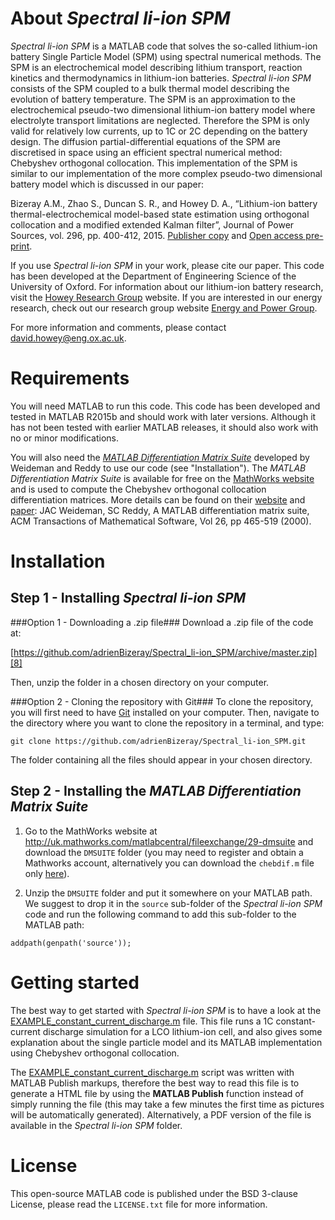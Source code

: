 About _Spectral li-ion SPM_
===========================

_Spectral li-ion SPM_ is a MATLAB code that solves the so-called 
lithium-ion battery Single Particle Model (SPM) using spectral numerical 
methods.
The SPM is an electrochemical model describing lithium transport, reaction 
kinetics and thermodynamics in lithium-ion batteries. 
_Spectral li-ion SPM_ consists of the SPM coupled to a bulk thermal model 
describing the evolution of battery temperature. 
The SPM is an approximation to the electrochemical pseudo-two dimensional 
lithium-ion battery model where electrolyte transport limitations are 
neglected. 
Therefore the SPM is only valid for relatively low currents, up to 1C or 2C 
depending on the battery design.
The diffusion partial-differential equations of the SPM are discretised in 
space using an efficient spectral numerical method: Chebyshev orthogonal 
collocation. 
This implementation of the SPM is similar to our implementation of the more 
complex pseudo-two dimensional battery model which is discussed in our 
paper:

Bizeray A.M., Zhao S., Duncan S. R., and Howey D. A., 
“Lithium-ion battery thermal-electrochemical model-based state 
estimation using orthogonal collocation and a modified extended Kalman 
filter”, Journal of Power Sources, vol. 296, pp. 400-412, 2015. 
[Publisher copy][6] and [Open access pre-print][7].

If you use _Spectral li-ion SPM_ in your work, please cite our paper.
This code has been developed at the Department of Engineering Science of 
the University of Oxford. 
For information about our lithium-ion battery research, 
visit the [Howey Research Group][2] website.
If you are interested in our energy research, 
check out our research group website [Energy and Power Group][1]. 

For more information and comments, please contact 
[david.howey@eng.ox.ac.uk][5].

Requirements
============
You will need MATLAB to run this code. This code has been developed and 
tested in MATLAB R2015b and should work with later versions. 
Although it has not been tested with earlier MATLAB releases, it should 
also work with no or minor modifications.

You will also need the [_MATLAB Differentiation Matrix Suite_][4] developed 
by Weideman and Reddy to use our code (see "Installation"). The _MATLAB 
Differentiation Matrix Suite_ is available for free on the 
[MathWorks website][3] and is used to compute the Chebyshev orthogonal 
collocation differentiation matrices.
More details can be found on their [website][4] and [paper][10]: 
JAC Weideman, SC Reddy, A MATLAB differentiation matrix suite, 
ACM Transactions of Mathematical Software, 
Vol 26, pp 465-519 (2000).
 
Installation
============
## Step 1 - Installing _Spectral li-ion SPM_ ##
###Option 1 - Downloading a .zip file###
Download a .zip file of the code at:

[https://github.com/adrienBizeray/Spectral_li-ion_SPM/archive/master.zip][8]

Then, unzip the folder in a chosen directory on your computer.

###Option 2 - Cloning the repository with Git###
To clone the repository, you will first need to have [Git][9] installed on 
your computer. Then, navigate to the directory where you want to clone the 
repository in a terminal, and type:
```
git clone https://github.com/adrienBizeray/Spectral_li-ion_SPM.git
```
The folder containing all the files should appear in your chosen directory.

## Step 2 - Installing the _MATLAB Differentiation Matrix Suite_ ##
1. Go to the MathWorks website at 
http://uk.mathworks.com/matlabcentral/fileexchange/29-dmsuite 
and download the `DMSUITE` folder 
(you may need to register and obtain a Mathworks account,
alternatively you can download the `chebdif.m` file only [here][4]).

2. Unzip the `DMSUITE` folder and put it somewhere on your MATLAB path. 
We suggest to drop it in the `source` sub-folder of the 
_Spectral li-ion SPM_ code and run the following command to add this 
sub-folder to the MATLAB path:
```
addpath(genpath('source'));
```

Getting started
===============
The best way to get started with _Spectral li-ion SPM_ is to have a look at
the [EXAMPLE_constant_current_discharge.m](EXAMPLE_constant_current_discharge.m) file. 
This file runs a 1C constant-current discharge simulation for a LCO 
lithium-ion cell, and also gives some explanation about the single particle
model and its MATLAB implementation using Chebyshev orthogonal collocation.

The [EXAMPLE_constant_current_discharge.m](EXAMPLE_constant_current_discharge.m) 
script was written with MATLAB Publish markups, therefore the best way to 
read this file is to generate a HTML file by using the **MATLAB Publish** 
function instead of simply running the file (this may take a few minutes 
the first time as pictures will be automatically generated).
Alternatively, a PDF version of the file is available in the 
_Spectral li-ion SPM_ folder.

License
=======

This open-source MATLAB code is published under the BSD 3-clause License,
please read the `LICENSE.txt` file for more information.

[1]: http://epg.eng.ox.ac.uk/
[2]: http://users.ox.ac.uk/~engs1053/
[3]: http://uk.mathworks.com/matlabcentral/fileexchange/29-dmsuite
[4]: http://dip.sun.ac.za/~weideman/research/differ.html
[5]: mailto:david.howey@eng.ox.ac.uk
[6]: http://www.sciencedirect.com/science/article/pii/S0378775315300677
[7]: http://arxiv.org/abs/1506.08689
[8]: https://github.com/adrienBizeray/SPM/archive/master.zip
[9]: https://git-scm.com/
[10]:http://dl.acm.org/citation.cfm?id=365727